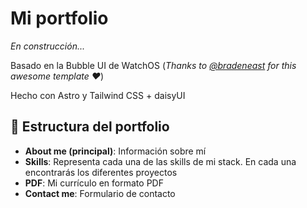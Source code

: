 # Mi portfolio

*En construcción...*

Basado en la Bubble UI de WatchOS (*Thanks to [@bradeneast](https://codepen.io/bradeneast) for this awesome template ❤️*)

Hecho con Astro y Tailwind CSS + daisyUI

## 🤔 Estructura del portfolio

- **About me (principal)**: Información sobre mí
- **Skills**: Representa cada una de las skills de mi stack. En cada una encontrarás los diferentes proyectos
- **PDF**: Mi currículo en formato PDF
- **Contact me**: Formulario de contacto